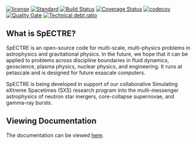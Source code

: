 [//]: # (Distributed under the MIT License.)
[//]: # (See LICENSE.txt for details.)

[![license](https://img.shields.io/github/license/mashape/apistatus.svg)](https://github.com/sxs-collaboration/spectre/blob/develop/LICENSE.txt)
[![Standard](https://img.shields.io/badge/c%2B%2B-14-blue.svg)](https://en.wikipedia.org/wiki/C%2B%2B#Standardization)
[![Build Status](https://travis-ci.org/sxs-collaboration/spectre.svg?branch=develop)](https://travis-ci.org/sxs-collaboration/spectre)
[![Coverage Status](https://coveralls.io/repos/github/sxs-collaboration/spectre/badge.svg?branch=develop)](https://coveralls.io/github/sxs-collaboration/spectre?branch=develop)
[![codecov](https://codecov.io/gh/sxs-collaboration/spectre/branch/develop/graph/badge.svg)](https://codecov.io/gh/sxs-collaboration/spectre)
[![Quality Gate](https://sonarqube.com/api/badges/gate?key=spectre:/develop)](https://sonarcloud.io/dashboard?id=spectre%3A%2Fdevelop)
[![Technical debt ratio](https://sonarqube.com/api/badges/measure?key=spectre:/develop&metric=sqale_debt_ratio)](https://sonarqube.com/dashboard/index/com.qualinsight.plugins.sonarqube:qualinsight-plugins-sonarqube-badges)

## What is SpECTRE?

SpECTRE is an open-source code for multi-scale, multi-physics problems
in astrophysics and gravitational physics. In the future, we hope that
it can be applied to problems across discipline boundaries in fluid
dynamics, geoscience, plasma physics, nuclear physics, and
engineering. It runs at petascale and is designed for future exascale
computers.

SpECTRE is being developed in support of our collaborative Simulating
eXtreme Spacetimes (SXS) research program into the multi-messenger
astrophysics of neutron star mergers, core-collapse supernovae, and
gamma-ray bursts.

## Viewing Documentation

The documentation can be viewed
[here](https://sxs-collaboration.github.io/spectre/).

